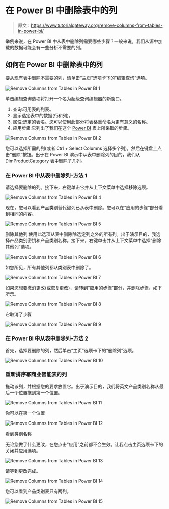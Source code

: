 # 在 Power BI 中删除表中的列

> 原文：<https://www.tutorialgateway.org/remove-columns-from-tables-in-power-bi/>

举例来说，在 Power BI 中从表中删除列需要哪些步骤？一般来说，我们从源中加载的数据可能会有一些分析不需要的列。

## 如何在 Power BI 中删除表中的列

要从现有表中删除不需要的列，请单击“主页”选项卡下的“编辑查询”选项。

![Remove Columns from Tables in Power BI 1](img/75ecae318782ffa9d7925941b7c0919a.png)

单击编辑查询选项将打开一个名为超级查询编辑器的新窗口。

1.  查询:可用表的列表。
2.  显示选定表中的数据(行和列)。
3.  属性:选定的表名。您可以使用此部分将表格重命名为更有意义的名称。
4.  应用步骤:它列出了我们在这个 [Power BI](https://www.tutorialgateway.org/power-bi-tutorial/) 表上所采取的步骤。

![Remove Columns from Tables in Power BI 2](img/c51dedba29372c15fd09369e5259c5ea.png)

您可以选择所需的列(或者 Ctrl + Select Columns 选择多个列)，然后在键盘上点击“删除”按钮。出于在 Power BI 演示中从表中删除列的目的，我们从 DimProductCategory 表中删除了几列。

### 在 Power BI 中从表中删除列–方法 1

请选择要删除的列。接下来，右键单击它并从上下文菜单中选择移除选项。

![Remove Columns from Tables in Power BI 4](img/c8ed0d50f65cbecab42e3ab0cbdc256c.png)

现在，您可以看到产品类别替代键列已从表中删除。您可以在“应用的步骤”部分看到相同的内容。

![Remove Columns from Tables in Power BI 5](img/7e2fa2540ab96b1156efeb82290966a9.png)

删除其他列:使用此选项从表中删除除选定列之外的所有列。出于演示目的，我选择产品类别密钥和产品类别名称。接下来，右键单击并从上下文菜单中选择“删除其他列”选项。

![Remove Columns from Tables in Power BI 6](img/9a457e26333f865ffac2785513200878.png)

如您所见，所有其他列都从类别表中删除了。

![Remove Columns from Tables in Power BI 7](img/de116deb2f69a9d53a0a495328433fc6.png)

如果您想要撤消更改(或恢复更改)，请转到“应用的步骤”部分，并删除步骤，如下所示。

![Remove Columns from Tables in Power BI 8](img/6b8cac4b3a4b3f3640b2d1539fa6b899.png)

它取消了步骤

![Remove Columns from Tables in Power BI 9](img/6477172e1518d749675c18e7705df403.png)

### 在 Power BI 中从表中删除列–方法 2

首先，选择要删除的列，然后单击“主页”选项卡下的“删除列”选项。

![Remove Columns from Tables in Power BI 10](img/8ccaf190dea9c7d20cf4aa7cf379cd32.png)

### 重新排序幂商业智能表的列

拖动该列，并根据您的要求放置它。出于演示目的，我们将英文产品类别名称从最后一个位置拖到第一个位置。

![Remove Columns from Tables in Power BI 11](img/57b8618c5f1cef0a9dbeca65b6fdcd26.png)

你可以在第一个位置

![Remove Columns from Tables in Power BI 12](img/f79e91a5cabae1d5ec79da3b004580fa.png)

看到类别名称

无论您做了什么更改，在您点击“应用”之前都不会生效。让我点击主页选项卡下的关闭并应用选项。

![Remove Columns from Tables in Power BI 13](img/31ddd77e6d975fd67c82c7eb2cdfeb71.png)

请等到更改完成。

![Remove Columns from Tables in Power BI 14](img/11a6994fe54a275777b7898e02fc9981.png)

您可以看到产品类别表只有两列。

![Remove Columns from Tables in Power BI 15](img/2ab07ea0d547c4e0777ac93d91899640.png)